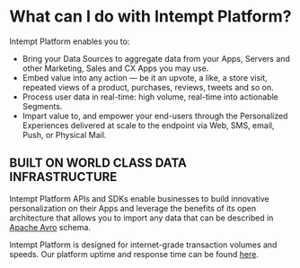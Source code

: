# What can I do with Intempt Platform?

Intempt Platform enables you to:

- Bring your Data Sources to aggregate data from your Apps, Servers and other Marketing, Sales and CX Apps you may use.
- Embed value into any action — be it an upvote, a like, a store visit, repeated views of a product, purchases, reviews, tweets and so on.
- Process user data in real-time: high volume, real-time into actionable Segments.
- Impart value to, and empower your end-users through the Personalized Experiences delivered at scale to the endpoint via Web, SMS, email, Push, or Physical Mail.

## BUILT ON WORLD CLASS DATA INFRASTRUCTURE

Intempt Platform APIs and SDKs enable businesses to build innovative personalization on their Apps and leverage the benefits of its open architecture that allows you to import any data that can be described in [Apache Avro](https://avro.apache.org/docs/current/spec.html "Apache Avro") schema.

Intempt Platform is designed for internet-grade transaction volumes and speeds. Our platform uptime and response time can be found [here](http://status.intempt.com "Intempt Status").
